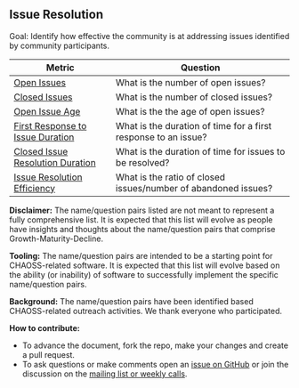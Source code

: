 ## Issue Resolution

Goal: Identify how effective the community is at addressing issues identified by community participants.

Metric | Question
--- | ---
[Open Issues](detail_metrics_methods/issues-open.md) | What is the number of open issues?
[Closed Issues](detail_metrics_methods/issue_resolution/issues-closed.md) | What is the number of closed issues?
[Open Issue Age](detail_metrics_methods/issue_resolution/issues-open-age.md) | What is the the age of open issues?
[First Response to Issue Duration](detail_metrics_methods/issue_resolution/issues-maintainer-response-duration.md) | What is the duration of time for a first response to an issue?
[Closed Issue Resolution Duration](detail_metrics_methods/issue_resolution/issues-closed-resolution-duration.md) | What is the duration of time for issues to be resolved?
[Issue Resolution Efficiency](detail_metrics_methods/issue_resolution/issues-closed-resolution-efficiency.md) |  What is the ratio of closed issues/number of abandoned issues?

**Disclaimer:**
The name/question pairs listed are not meant to represent a fully comprehensive list. It is expected that this list will evolve as people have insights and thoughts about the name/question pairs that comprise Growth-Maturity-Decline.

**Tooling:**
The name/question pairs are intended to be a starting point for CHAOSS-related software. It is expected that this list will evolve based on the ability (or inability) of software to successfully implement the specific name/question pairs.

**Background:**
The name/question pairs have been identified based CHAOSS-related outreach activities. We thank everyone who participated.

**How to contribute:**
- To advance the document, fork the repo, make your changes and create a pull request.
- To ask questions or make comments open an [issue on GitHub][issue] or join the discussion on the [mailing list or weekly calls](https://chaoss.community/participate/).

[issue]: https://github.com/chaoss/wg-gmd/issues

